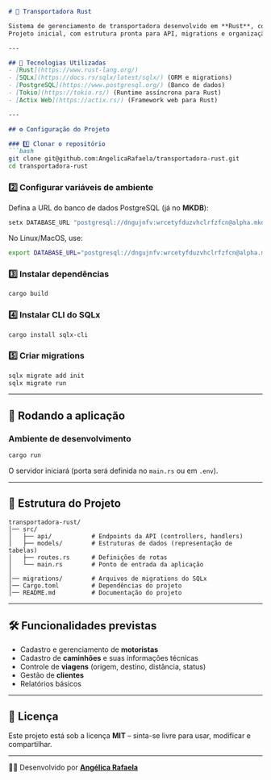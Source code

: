 ````markdown
# 🚛 Transportadora Rust

Sistema de gerenciamento de transportadora desenvolvido em **Rust**, com integração ao **PostgreSQL** e uso do **SQLx** para migrations e consultas.  
Projeto inicial, com estrutura pronta para API, migrations e organização modular.

---

## 📌 Tecnologias Utilizadas
- [Rust](https://www.rust-lang.org/)  
- [SQLx](https://docs.rs/sqlx/latest/sqlx/) (ORM e migrations)  
- [PostgreSQL](https://www.postgresql.org/) (Banco de dados)  
- [Tokio](https://tokio.rs/) (Runtime assíncrona para Rust)  
- [Actix Web](https://actix.rs/) (Framework web para Rust)

---

## ⚙️ Configuração do Projeto

### 1️⃣ Clonar o repositório
```bash
git clone git@github.com:AngelicaRafaela/transportadora-rust.git
cd transportadora-rust
````

### 2️⃣ Configurar variáveis de ambiente

Defina a URL do banco de dados PostgreSQL (já no **MKDB**):

```bash
setx DATABASE_URL "postgresql://dngujnfv:wrcetyfduzvhclrfzfcn@alpha.mkdb.sh:5432/qxfdlhqs"
```

No Linux/MacOS, use:

```bash
export DATABASE_URL="postgresql://dngujnfv:wrcetyfduzvhclrfzfcn@alpha.mkdb.sh:5432/qxfdlhqs"
```

### 3️⃣ Instalar dependências

```bash
cargo build
```

### 4️⃣ Instalar CLI do SQLx

```bash
cargo install sqlx-cli
```

### 5️⃣ Criar migrations

```bash
sqlx migrate add init
sqlx migrate run
```

---

## 🚀 Rodando a aplicação

### Ambiente de desenvolvimento

```bash
cargo run
```

O servidor iniciará (porta será definida no `main.rs` ou em `.env`).

---

## 📂 Estrutura do Projeto

```
transportadora-rust/
│── src/
│   ├── api/           # Endpoints da API (controllers, handlers)
│   ├── models/        # Estruturas de dados (representação de tabelas)
│   ├── routes.rs      # Definições de rotas
│   └── main.rs        # Ponto de entrada da aplicação
│
│── migrations/        # Arquivos de migrations do SQLx
│── Cargo.toml         # Dependências do projeto
│── README.md          # Documentação do projeto
```

---

## 🛠️ Funcionalidades previstas

* Cadastro e gerenciamento de **motoristas**
* Cadastro de **caminhões** e suas informações técnicas
* Controle de **viagens** (origem, destino, distância, status)
* Gestão de **clientes**
* Relatórios básicos

---

## 📄 Licença

Este projeto está sob a licença **MIT** – sinta-se livre para usar, modificar e compartilhar.

---

👩‍💻 Desenvolvido por **[Angélica Rafaela](https://www.linkedin.com/in/angélica-rafaela)**
